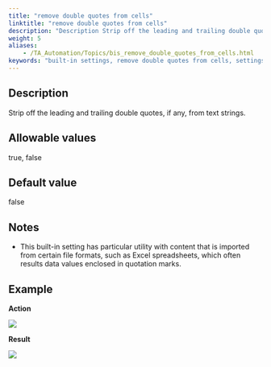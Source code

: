 ```yaml
--- 
title: "remove double quotes from cells"
linktitle: "remove double quotes from cells"
description: "Description Strip off the leading and trailing double quotes, if any, from text strings. Allowable values true , false Default value false Notes This built-in setting has particular utility with ..."
weight: 5
aliases: 
    - /TA_Automation/Topics/bis_remove_double_quotes_from_cells.html
keywords: "built-in settings, remove double quotes from cells, settings, remove double quotes from cells (settings), remove double quotes from cells, strip off leading and trailing double quotes from texts, remove double quotation marks that encloses text strings, remove double quotes surrounding strings, strip off double quotes that surround texts"
---
```


## Description

Strip off the leading and trailing double quotes, if any, from text strings.

## Allowable values

true, false

## Default value

false

## Notes

-   This built-in setting has particular utility with content that is imported from certain file formats, such as Excel spreadsheets, which often results data values enclosed in quotation marks.

## Example

**Action**

![](/images/TA_Automation/Images/bis_remove_double_quotes_from_cells_pgm.png)

**Result**

![](/images/TA_Automation/Images/bis_remove_double_quotes_from_cells_res.png)




